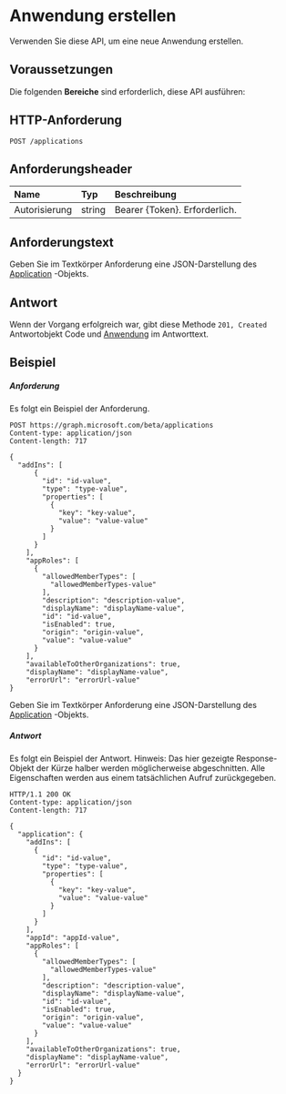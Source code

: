 # <a name="create-application"></a>Anwendung erstellen

Verwenden Sie diese API, um eine neue Anwendung erstellen.
## <a name="prerequisites"></a>Voraussetzungen
Die folgenden **Bereiche** sind erforderlich, diese API ausführen: 

## <a name="http-request"></a>HTTP-Anforderung
<!-- { "blockType": "ignored" } -->
```http
POST /applications
```

## <a name="request-headers"></a>Anforderungsheader
| Name       | Typ | Beschreibung|
|:---------------|:--------|:----------|
| Autorisierung  | string  | Bearer {Token}. Erforderlich. |

## <a name="request-body"></a>Anforderungstext
Geben Sie im Textkörper Anforderung eine JSON-Darstellung des [Application](../resources/application.md) -Objekts.


## <a name="response"></a>Antwort
Wenn der Vorgang erfolgreich war, gibt diese Methode `201, Created` Antwortobjekt Code und [Anwendung](../resources/application.md) im Antworttext.

## <a name="example"></a>Beispiel
##### <a name="request"></a>Anforderung
Es folgt ein Beispiel der Anforderung.
<!-- {
  "blockType": "request",
  "name": "create_application_from_applications"
}-->
```http
POST https://graph.microsoft.com/beta/applications
Content-type: application/json
Content-length: 717

{
  "addIns": [
      {
        "id": "id-value",
        "type": "type-value",
        "properties": [
          {
            "key": "key-value",
            "value": "value-value"
          }
        ]
      }
    ],
    "appRoles": [
      {
        "allowedMemberTypes": [
          "allowedMemberTypes-value"
        ],
        "description": "description-value",
        "displayName": "displayName-value",
        "id": "id-value",
        "isEnabled": true,
        "origin": "origin-value",
        "value": "value-value"
      }
    ],
    "availableToOtherOrganizations": true,
    "displayName": "displayName-value",
    "errorUrl": "errorUrl-value"
}
```
Geben Sie im Textkörper Anforderung eine JSON-Darstellung des [Application](../resources/application.md) -Objekts.
##### <a name="response"></a>Antwort
Es folgt ein Beispiel der Antwort. Hinweis: Das hier gezeigte Response-Objekt der Kürze halber werden möglicherweise abgeschnitten. Alle Eigenschaften werden aus einem tatsächlichen Aufruf zurückgegeben.
<!-- {
  "blockType": "response",
  "truncated": true,
  "@odata.type": "microsoft.graph.application"
} -->
```http
HTTP/1.1 200 OK
Content-type: application/json
Content-length: 717

{
  "application": {
    "addIns": [
      {
        "id": "id-value",
        "type": "type-value",
        "properties": [
          {
            "key": "key-value",
            "value": "value-value"
          }
        ]
      }
    ],
    "appId": "appId-value",
    "appRoles": [
      {
        "allowedMemberTypes": [
          "allowedMemberTypes-value"
        ],
        "description": "description-value",
        "displayName": "displayName-value",
        "id": "id-value",
        "isEnabled": true,
        "origin": "origin-value",
        "value": "value-value"
      }
    ],
    "availableToOtherOrganizations": true,
    "displayName": "displayName-value",
    "errorUrl": "errorUrl-value"
  }
}
```

<!-- uuid: 8fcb5dbc-d5aa-4681-8e31-b001d5168d79
2015-10-25 14:57:30 UTC -->
<!-- {
  "type": "#page.annotation",
  "description": "Create Application",
  "keywords": "",
  "section": "documentation",
  "tocPath": ""
}-->
